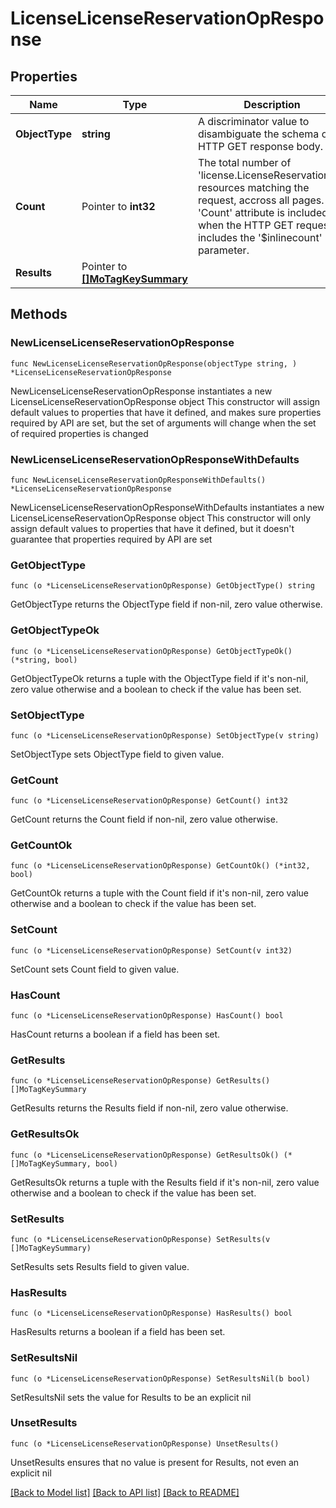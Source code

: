# LicenseLicenseReservationOpResponse

## Properties

Name | Type | Description | Notes
------------ | ------------- | ------------- | -------------
**ObjectType** | **string** | A discriminator value to disambiguate the schema of a HTTP GET response body. | 
**Count** | Pointer to **int32** | The total number of &#39;license.LicenseReservationOp&#39; resources matching the request, accross all pages. The &#39;Count&#39; attribute is included when the HTTP GET request includes the &#39;$inlinecount&#39; parameter. | [optional] 
**Results** | Pointer to [**[]MoTagKeySummary**](MoTagKeySummary.md) |  | [optional] 

## Methods

### NewLicenseLicenseReservationOpResponse

`func NewLicenseLicenseReservationOpResponse(objectType string, ) *LicenseLicenseReservationOpResponse`

NewLicenseLicenseReservationOpResponse instantiates a new LicenseLicenseReservationOpResponse object
This constructor will assign default values to properties that have it defined,
and makes sure properties required by API are set, but the set of arguments
will change when the set of required properties is changed

### NewLicenseLicenseReservationOpResponseWithDefaults

`func NewLicenseLicenseReservationOpResponseWithDefaults() *LicenseLicenseReservationOpResponse`

NewLicenseLicenseReservationOpResponseWithDefaults instantiates a new LicenseLicenseReservationOpResponse object
This constructor will only assign default values to properties that have it defined,
but it doesn't guarantee that properties required by API are set

### GetObjectType

`func (o *LicenseLicenseReservationOpResponse) GetObjectType() string`

GetObjectType returns the ObjectType field if non-nil, zero value otherwise.

### GetObjectTypeOk

`func (o *LicenseLicenseReservationOpResponse) GetObjectTypeOk() (*string, bool)`

GetObjectTypeOk returns a tuple with the ObjectType field if it's non-nil, zero value otherwise
and a boolean to check if the value has been set.

### SetObjectType

`func (o *LicenseLicenseReservationOpResponse) SetObjectType(v string)`

SetObjectType sets ObjectType field to given value.


### GetCount

`func (o *LicenseLicenseReservationOpResponse) GetCount() int32`

GetCount returns the Count field if non-nil, zero value otherwise.

### GetCountOk

`func (o *LicenseLicenseReservationOpResponse) GetCountOk() (*int32, bool)`

GetCountOk returns a tuple with the Count field if it's non-nil, zero value otherwise
and a boolean to check if the value has been set.

### SetCount

`func (o *LicenseLicenseReservationOpResponse) SetCount(v int32)`

SetCount sets Count field to given value.

### HasCount

`func (o *LicenseLicenseReservationOpResponse) HasCount() bool`

HasCount returns a boolean if a field has been set.

### GetResults

`func (o *LicenseLicenseReservationOpResponse) GetResults() []MoTagKeySummary`

GetResults returns the Results field if non-nil, zero value otherwise.

### GetResultsOk

`func (o *LicenseLicenseReservationOpResponse) GetResultsOk() (*[]MoTagKeySummary, bool)`

GetResultsOk returns a tuple with the Results field if it's non-nil, zero value otherwise
and a boolean to check if the value has been set.

### SetResults

`func (o *LicenseLicenseReservationOpResponse) SetResults(v []MoTagKeySummary)`

SetResults sets Results field to given value.

### HasResults

`func (o *LicenseLicenseReservationOpResponse) HasResults() bool`

HasResults returns a boolean if a field has been set.

### SetResultsNil

`func (o *LicenseLicenseReservationOpResponse) SetResultsNil(b bool)`

 SetResultsNil sets the value for Results to be an explicit nil

### UnsetResults
`func (o *LicenseLicenseReservationOpResponse) UnsetResults()`

UnsetResults ensures that no value is present for Results, not even an explicit nil

[[Back to Model list]](../README.md#documentation-for-models) [[Back to API list]](../README.md#documentation-for-api-endpoints) [[Back to README]](../README.md)


